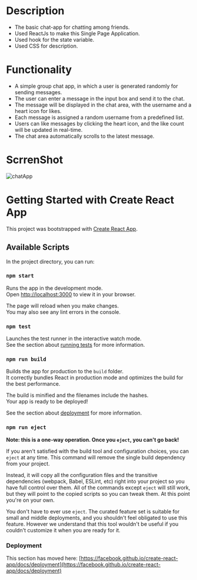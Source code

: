 # Description

 - The basic chat-app for chatting among friends.
 - Used ReactJs to make this Single Page Application.
 - Used hook for the state variable.
 - Used CSS for description.

# Functionality

 - A simple group chat app, in which a user is generated randomly for sending messages.
 - The user can enter a message in the input box and send it to the chat.
 - The message will be displayed in the chat area, with the username and a heart icon for likes.
 - Each message is assigned a random username from a predefined list.
 - Users can like messages by clicking the heart icon, and the like count will be updated in real-time.
 - The chat area automatically scrolls to the latest message.

# ScrrenShot

![chatApp](https://github.com/praduman2714/Chat-App/assets/66240716/279b6951-c07c-4227-abeb-901bd9ba6c7b)


# Getting Started with Create React App

This project was bootstrapped with [Create React App](https://github.com/facebook/create-react-app).

## Available Scripts

In the project directory, you can run:

### `npm start`

Runs the app in the development mode.\
Open [http://localhost:3000](http://localhost:3000) to view it in your browser.

The page will reload when you make changes.\
You may also see any lint errors in the console.

### `npm test`

Launches the test runner in the interactive watch mode.\
See the section about [running tests](https://facebook.github.io/create-react-app/docs/running-tests) for more information.

### `npm run build`

Builds the app for production to the `build` folder.\
It correctly bundles React in production mode and optimizes the build for the best performance.

The build is minified and the filenames include the hashes.\
Your app is ready to be deployed!

See the section about [deployment](https://facebook.github.io/create-react-app/docs/deployment) for more information.

### `npm run eject`

**Note: this is a one-way operation. Once you `eject`, you can't go back!**

If you aren't satisfied with the build tool and configuration choices, you can `eject` at any time. This command will remove the single build dependency from your project.

Instead, it will copy all the configuration files and the transitive dependencies (webpack, Babel, ESLint, etc) right into your project so you have full control over them. All of the commands except `eject` will still work, but they will point to the copied scripts so you can tweak them. At this point you're on your own.

You don't have to ever use `eject`. The curated feature set is suitable for small and middle deployments, and you shouldn't feel obligated to use this feature. However we understand that this tool wouldn't be useful if you couldn't customize it when you are ready for it.

### Deployment

This section has moved here: [https://facebook.github.io/create-react-app/docs/deployment](https://facebook.github.io/create-react-app/docs/deployment)


